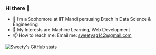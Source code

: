### Hi there 👋

- 🔭 I’m a Sophomore at IIT Mandi persuaing Btech in Data Science & Engineering
- 🌱 My Interests are Machine Learning, Web Development 
- 📫 How to reach me: Email me: sweetyag142@gmail.com





![Sweety's GitHub stats](https://github-readme-stats.vercel.app/api?username=batman14-s&theme=tokyonight&show_icons=true&count_private=true)


